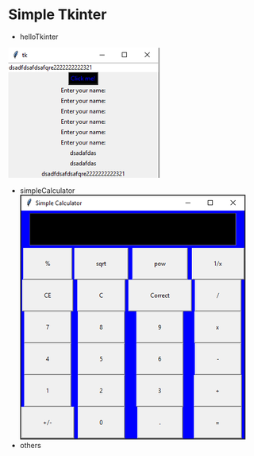 # Simple Tkinter

- helloTkinter  
<img src="../images/helloTkinter.png" >
<!--
<img src="../images/helloTkinter.png" width="100" height="100">
-->

- simpleCalculator  
![simple_calculator](../images/simple_calculator.png)
- others  